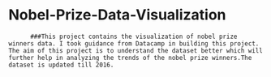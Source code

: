 # Nobel-Prize-Data-Visualization
          ###This project contains the visualization of nobel prize winners data. I took guidance from Datacamp in building this project. The aim of this project is to understand the dataset better which will further help in analyzing the trends of the nobel prize winners.The dataset is updated till 2016.
         

